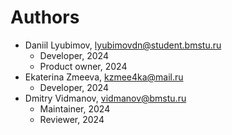 # Authors

* Daniil Lyubimov, <lyubimovdn@student.bmstu.ru>
    * Developer, 2024
    * Product owner, 2024
* Ekaterina Zmeeva, <kzmee4ka@mail.ru>
    * Developer, 2024
* Dmitry Vidmanov, <vidmanov@bmstu.ru>
    * Maintainer, 2024
    * Reviewer, 2024
